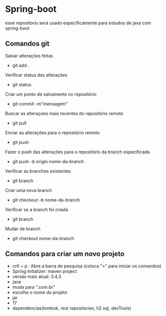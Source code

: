 # Spring-boot
esse repositorio será usado especificamente para estudos de java com spring-boot

## Comandos git

Salvar alterações feitas
 - git add .

Verificar status das alterações
 - git status

Criar um ponto de salvamento no repositório
 - git commit -m"mensagem"

Buscar as alteraçoes mais recentes do repositório remoto
 - git pull

Enviar as alterações para o repositório remoto
 - git push

Fazer o push das alterações para o repositório da branch especificada
 - git push -b origin nome-da-branch 

Verificar as branches existentes
 - git branch

Criar uma nova branch
 - git checkout -b nome-da-branch

Verificar se a branch foi criada
 - git branch

Mudar de branch
 - git checkout nome-da-branch
 
## Comandos para criar um novo projeto

 - crtl + p : Abre a barra de pesquisa (coloca ">" para iniciar os comandos)
 - Spring initializer: maven project
 - versão mais atual: 3.4.3
 - java
 - muda para ".com.br"
 - escolhe o nome do projeto
 - jar
 - 17
 - dependencias(lombok, rest repositories, h2 sql, devTools)
